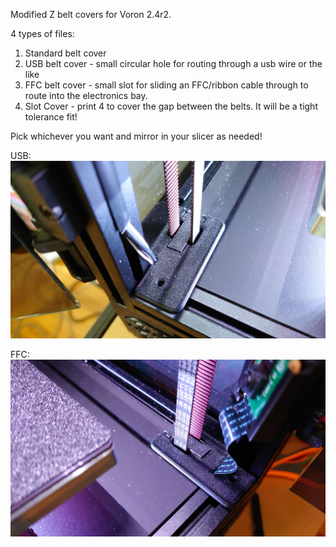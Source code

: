 Modified Z belt covers for Voron 2.4r2.

4 types of files:
1) Standard belt cover
2) USB belt cover - small circular hole for routing through a usb wire or the like
3) FFC belt cover - small slot for sliding an FFC/ribbon cable through to route into the electronics bay.
4) Slot Cover - print 4 to cover the gap between the belts.  It will be a tight tolerance fit!

Pick whichever you want and mirror in your slicer as needed!  

USB:
![USB belt cover](https://github.com/oogoom/Voron-Mods/blob/main/Z%20Belt%20Covers/images/DSC_0094.jpg)

FFC:
![FFC belt cover](https://github.com/oogoom/Voron-Mods/blob/main/Z%20Belt%20Covers/images/DSC_0095.jpg)

